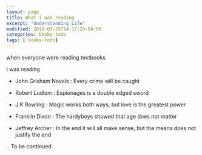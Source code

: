```yaml
---
layout: page
title: What i was reading
excerpt: "Understanding Life"
modified: 2019-03-25T14:17:25-04:00
categories: books-todo
tags: [ books-todo]
---
```



when everyone were reading textbooks

I was reading

* John Grisham Novels : Every crime will be caught

* Robert Ludlum : Espionages is a double edged sword

* J.K Rowling : Magic works both ways, but love is the greatest power

* Franklin Dixon : The hardyboys showed that age does not matter

* Jeffrey Archer : In the end it will all make sense, but the means does not justify the end

..
To be continued
